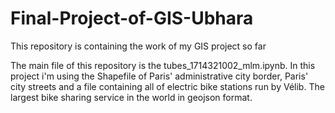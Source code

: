 # Final-Project-of-GIS-Ubhara
This repository is containing the work of my GIS project so far

The main file of this repository is the tubes_1714321002_mlm.ipynb. In this project i'm using the Shapefile of Paris' administrative city border, Paris' city streets and a file containing all of electric bike stations run by Vélib. The largest bike sharing service in the world in geojson format.

